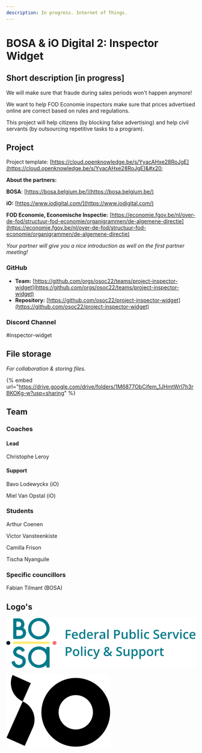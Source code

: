 ```yaml
---
description: In progress. Internet of Things.
---
```


# BOSA & iO Digital 2: Inspector Widget

## Short description \[in progress]

We will make sure that fraude during sales periods won't happen anymore!

We want to help FOD Economie inspectors make sure that prices advertised online are correct based on rules and regulations.&#x20;

This project will help citizens (by blocking false advertising) and help civil servants (by outsourcing repetitive tasks to a program).

## Project

Project template: [https://cloud.openknowledge.be/s/YyacAHxe28RoJgE](https://cloud.openknowledge.be/s/YyacAHxe28RoJgE)&#x20;

**About the partners:**

**BOSA**: [https://bosa.belgium.be/](https://bosa.belgium.be/)

**iO:** [https://www.iodigital.com/](https://www.iodigital.com/)

**FOD Economie, Economische Inspectie:** [https://economie.fgov.be/nl/over-de-fod/structuur-fod-economie/organigrammen/de-algemene-directie](https://economie.fgov.be/nl/over-de-fod/structuur-fod-economie/organigrammen/de-algemene-directie)



_Your partner will give you a nice introduction as well on the first partner meeting!_

### GitHub

* **Team:** [https://github.com/orgs/osoc22/teams/project-inspector-widget](https://github.com/orgs/osoc22/teams/project-inspector-widget)
* **Repository:** [https://github.com/osoc22/project-inspector-widget](https://github.com/osoc22/project-inspector-widget)

### **Discord Channel**

\#inspector-widget

## File storage

_For collaboration & storing files._&#x20;

{% embed url="https://drive.google.com/drive/folders/1M6877ObCifem_1JHmtWrl7h3rBKOKg-w?usp=sharing" %}

## Team

### Coaches

#### Lead

Christophe Leroy

#### Support

Bavo Lodewyckx (iO)

Miel Van Opstal (iO)

### Students

Arthur Coenen

Victor Vansteenkiste

Camilla Frison

Tischa Nyanguile

### Specific councillors

Fabian Tilmant (BOSA)

## Logo's

![Logo BOSA SVG](<../.gitbook/assets/logo-bosa (3).svg>)

![Logo iO Digital SVG](<../.gitbook/assets/logo-iO (2).svg>)
